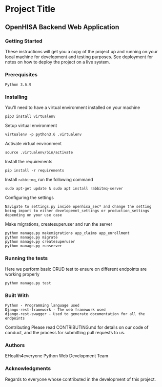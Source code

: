 # Project Title

## OpenHISA Backend Web Application

### Getting Started

These instructions will get you a copy of the project up and running on your local machine for development and testing purposes. See deployment for notes on how to deploy the project on a live system.

### Prerequisites

    Python 3.6.9

### Installing

You'll need to have a virtual environment installed on your machine

    pip3 install virtualenv

Setup virtual environment

    virtualenv -p python3.6 .virtualenv

Activate virtual environment

    source .virtualenv/bin/activate

Install the requirements

    pip install -r requirements

Install `rabbitmq`, run the following command

    sudo apt-get update & sudo apt install rabbitmq-server

Configuring the settings

    Navigate to settings.py inside openhisa_sec* and change the setting being import to either developemnt_settings or production_settings depending on your use case

Make migrations, createsuperuser and run the server

    python manage.py makemigrations app_claims app_enrollment
    python manage.py migrate
    python manage.py createsuperuser
    python manage.py runserver

### Running the tests

Here we perform basic CRUD test to ensure on different endpoints are working properly

    python manage.py test

### Built With

    Python - Programming language used
    Django-rest-framework - The web framework used
    django-rest-swagger - Used to generate documentation for all the endpoints

Contributing
Please read CONTRIBUTING.md for details on our code of conduct, and the process for submitting pull requests to us.

### Authors

EHealth4everyone Python Web Development Team

### Acknowledgments

Regards to everyone whose contributed in the development of this project.
